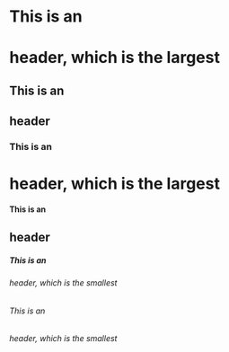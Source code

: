 # This is an <h1> header, which is the largest
## This is an <h2> header
### This is an <h1> header, which is the largest
#### This is an <h2> header
##### This is an <h6> header, which is the smallest
###### This is an <h6> header, which is the smallest
